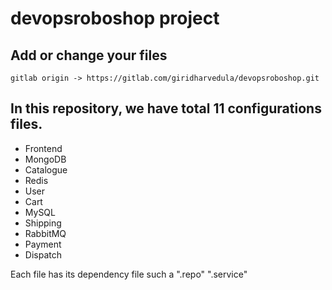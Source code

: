 # devopsroboshop project
 
## Add or change your files

```
gitlab origin -> https://gitlab.com/giridharvedula/devopsroboshop.git
```

## In this repository, we have total 11 configurations files. 
- Frontend
- MongoDB 
- Catalogue
- Redis
- User
- Cart
- MySQL
- Shipping
- RabbitMQ
- Payment 
- Dispatch

Each file has its dependency file such a ".repo" ".service"
